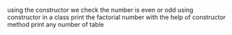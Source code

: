using the constructor we check the number is even or odd
using constructor in a class print the factorial number
with the help of constructor method print  any number of table


